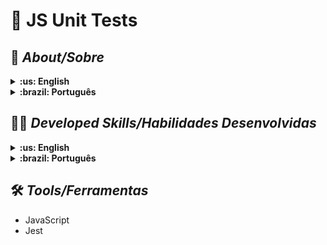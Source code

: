 # :round_pushpin: JS Unit Tests

## :page_with_curl: _About/Sobre_

<details>
  <summary markdown="span"><strong>:us: English</strong></summary><br />

Project of JavaScript and Jest developed by me ([Alany Fernandes](https://www.linkedin.com/in/alanyfernandes/)) in the Principles of Web Development Module of [Trybe](https://www.betrybe.com)'s Web Development course. I was approved with 90% of the mandatory and optional requirements met.
<br />
Implementation of various functions to meet proposed requirements and/or unit tests to ensure that the implementations of the functions are correct.
</details>

<details>
  <summary markdown="span"><strong>:brazil: Português</strong></summary><br />

Projeto de JavaScript e Jest desenvolvido por ([Alany Fernandes](https://www.linkedin.com/in/alanyfernandes/)) no Módulo Fundamentos do Desenvolvimento Web do curso da Trybe. Fomos aprovadas com 90% dos requisitos obrigatórios e opcionais atingidos.
<br />
Implementação de várias funções para atender aos requisitos propostos e/ou testes unitários para garantir que as implementações das funções estão corretas.
<br />
</details>

## :man_technologist: _Developed Skills/Habilidades Desenvolvidas_

<details>
  <summary markdown="span"><strong>:us: English</strong></summary><br />

* Write unit tests for functions using Jest to verify the correct functioning of these functions;
* From tests already implemented, write functions so that they meet the proposed tests;
* Write tests and functions using a test-driven development approach.
<br />
</details>
<details>
  <summary markdown="span"><strong>:brazil: Português</strong></summary><br />

* Escrever testes unitários para funções utilizando o Jest para verificar o correto funcionamento dessas funções;
* A partir de testes já implementados, escrever funções de forma que elas atendam aos testes propostos;
* Escrever testes e funções utilizando uma abordagem de desenvolvimento orientado a testes.

<br />
</details>

## :hammer_and_wrench: _Tools/Ferramentas_

* JavaScript
* Jest
